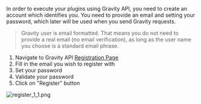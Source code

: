 In order to execute your plugins using Gravity API, you need to create an account which identifies you. You need to provide an email and setting your password, which later will be used when you send Gravity requests.

> Gravity user is email formatted. That means you do not need to provide a real email (no email verification), as long as the user name you choose is a standard email phrase.

1. Navigate to Gravity API [Registration Page](https://g-api.azurewebsites.net/Identity/Account/Register)
2. Fill in the email you wish to register with
3. Set your password
4. Validate your password
5. Click on "Register" button

![register_1_1.png](https://user-images.githubusercontent.com/59060103/75519213-642c8200-5a0b-11ea-9c34-b300f6ea5abc.png)
